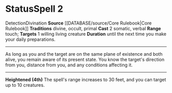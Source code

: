﻿---
actions: '[two-actions]'
component:
- Somatic
- Verbal
duration: until the next time you make your daily preparations.
heighten: 4th
heighten_level: 2, 4
id: '308'
level: '2'
name: Status
range: touch
rarity: Common
school: Divination
source: '[[DATABASE/source/Core Rulebook|Core Rulebook]]'
target: 1 willing living creature
tradition:
- Divine
- Occult
- Primal
trait:
- '[[DATABASE/trait/Detection|Detection]]'
- '[[DATABASE/trait/Divination|Divination]]'
type: Spell

---
# Status<span class="item-type">Spell 2</span>

<span class="item-trait">Detection</span><span class="item-trait">Divination</span>
**Source** [[DATABASE/source/Core Rulebook|Core Rulebook]] 
**Traditions** divine, occult, primal
**Cast** <span class="action-icon">2</span> somatic, verbal
**Range** touch; **Targets** 1 willing living creature
**Duration** until the next time you make your daily preparations.

---
As long as you and the target are on the same plane of existence and both alive, you remain aware of its present state. You know the target's direction from you, distance from you, and any conditions affecting it.

---
**Heightened (4th)** The spell's range increases to 30 feet, and you can target up to 10 creatures.